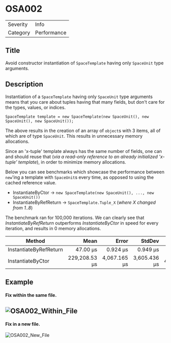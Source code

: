 # OSA002

<table>
<tr>
  <td>Severity</td>
  <td>Info</td>
</tr>
<tr>
  <td>Category</td>
  <td>Performance</td>
</tr>
</table>

## Title

Avoid constructor instantiation of `SpaceTemplate` having only `SpaceUnit` type arguments.

## Description

Instantiation of a `SpaceTemplate` having only `SpaceUnit` type arguments means that you care about tuples having that many fields, but don't care for the types, values, or indices. 

`SpaceTemplate template = new SpaceTemplate(new SpaceUnit(), new SpaceUnit(), new SpaceUnit());`

The above results in the creation of an array of `object`s with 3 items, all of which are of type `SpaceUnit`. This results in unnecessary memory allocations.

Since an 'x-tuple' template always has the same number of fields, one can and should reuse that (*via a read-only reference to an already initialized 'x-tuple' template*), in order to minimize memory allocations.

Below you can see benchmarks which showcase the performance between `new`'ing a template with `SpaceUnit`s every time, as opposed to using the cached reference value.

* InstantiateByCtor -> `new SpaceTemplate(new SpaceUnit(), ..., new SpaceUnit())`
* InstantiateByRefReturn -> `SpaceTemplate.Tuple_X` (*where X changed from 1..8*)

The benchmark ran for 100,000 iterations. We can clearly see that *InstantiateByRefReturn* outperforms *InstantiateByCtor* in speed for every iteration, and results in 0 memory allocations.

|                 Method |          Mean |        Error |       StdDev |       Gen0 |   Allocated |
|----------------------- |--------------:|-------------:|-------------:|-----------:|------------:|
| InstantiateByRefReturn |      47.00 μs |     0.924 μs |     0.949 μs |          - |           - |
|      InstantiateByCtor | 229,208.53 μs | 4,067.165 μs | 3,605.436 μs | 43500.0000 | 182401808 B |

## Example

#### Fix within the same file.
![OSA002_Within_File](https://user-images.githubusercontent.com/46324828/204110665-f4561ab0-0c52-4097-bd29-777b5f41e44b.gif)
---

#### Fix in a new file.
![OSA002_New_File](https://user-images.githubusercontent.com/46324828/204110673-880f01ed-11e5-4554-9c8a-fb9cdb09764a.gif)
